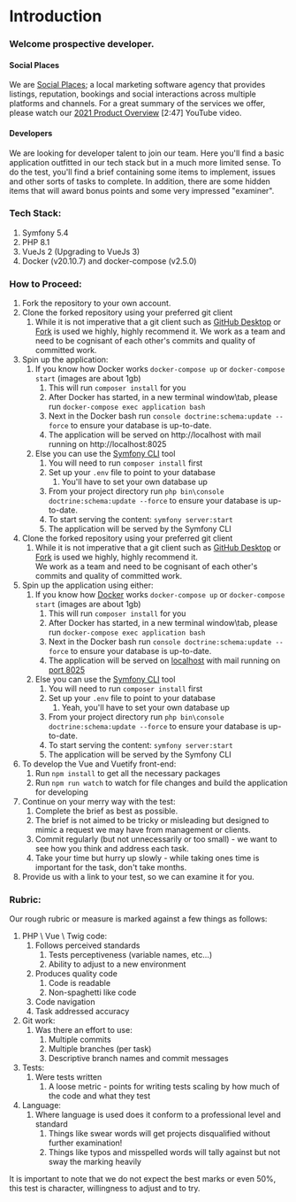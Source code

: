 # Introduction

### Welcome prospective developer.

#### Social Places
We are [Social Places](https://socialplaces.io); a local marketing software agency that provides listings, reputation, bookings and social interactions across multiple platforms and channels.
For a great summary of the services we offer, please watch our [2021 Product Overview](https://www.youtube.com/watch?v=CLQeB5pFpNw) [2:47] YouTube video.

#### Developers

We are looking for developer talent to join our team. Here you'll find a
basic application outfitted in our tech stack but in a much more limited sense.
To do the test, you'll find a brief containing some items to implement, issues
and other sorts of tasks to complete. In addition, there are some hidden
items that will award bonus points and some very impressed "examiner".

### Tech Stack:

1. Symfony 5.4
2. PHP 8.1
3. VueJs 2 (Upgrading to VueJs 3)
4. Docker (v20.10.7) and docker-compose (v2.5.0)

### How to Proceed:

1. Fork the repository to your own account.
2. Clone the forked repository using your preferred git client 
   1. While it is not imperative that a git client such as [GitHub Desktop](https://desktop.github.com) or [Fork](https://git-fork.com/) is used we highly, highly recommend it. We work as a team and need to be cognisant of each other's commits and quality of committed work.
3. Spin up the application:
   1. If you know how Docker works `docker-compose up` or `docker-compose start` (images are about 1gb)
      1. This will run `composer install` for you
      2. After Docker has started, in a new terminal window\tab, please run `docker-compose exec application bash`
      3. Next in the Docker bash run `console doctrine:schema:update --force` to ensure your database is up-to-date.
      4. The application will be served on http://localhost with mail running on http://localhost:8025
   2. Else you can use the [Symfony CLI](https://symfony.com/download) tool
      1. You will need to run `composer install` first
      2. Set up your `.env` file to point to your database
         1. You'll have to set your own database up
      3. From your project directory run `php bin\console doctrine:schema:update --force` to ensure your database is up-to-date.
      4. To start serving the content: `symfony server:start`
      5. The application will be served by the Symfony CLI
2. Clone the forked repository using your preferred git client
    1. While it is not imperative that a git client such as [GitHub Desktop](https://desktop.github.com) or [Fork](https://git-fork.com/) is used we highly,
       highly recommend it.  
       We work as a team and need to be cognisant of each other's commits and quality of committed work.
3. Spin up the application using either:
    1. If you know how [Docker](https://www.docker.com/get-started/) works `docker-compose up` or `docker-compose start` (images are about 1gb)
        1. This will run `composer install` for you
        2. After Docker has started, in a new terminal window\tab, please run `docker-compose exec application bash`
        3. Next in the Docker bash run `console doctrine:schema:update --force` to ensure your database is up-to-date.
        4. The application will be served on [localhost](http://localhost) with mail running on [port 8025](http://localhost:8025)
    2. Else you can use the [Symfony CLI](https://symfony.com/download) tool
        1. You will need to run `composer install` first
        2. Set up your `.env` file to point to your database
            1. Yeah, you'll have to set your own database up
        3. From your project directory run `php bin\console doctrine:schema:update --force` to ensure your database is up-to-date.
        4. To start serving the content: `symfony server:start`
        5. The application will be served by the Symfony CLI
4. To develop the Vue and Vuetify front-end:
    1. Run `npm install` to get all the necessary packages
    2. Run `npm run watch` to watch for file changes and build the application for developing
5. Continue on your merry way with the test:
    1. Complete the brief as best as possible.
    2. The brief is not aimed to be tricky or misleading but designed to mimic a request we may have from management or clients.
    3. Commit regularly (but not unnecessarily or too small) - we want to see how you think and address each task.
    4. Take your time but hurry up slowly - while taking ones time is important for the task, don't take months.
6. Provide us with a link to your test, so we can examine it for you.

### Rubric:

Our rough rubric or measure is marked against a few things as follows:

1. PHP \ Vue \ Twig code:
    1. Follows perceived standards
        1. Tests perceptiveness (variable names, etc...)
        2. Ability to adjust to a new environment
    2. Produces quality code
        1. Code is readable
        2. Non-spaghetti like code
    3. Code navigation
    4. Task addressed accuracy
2. Git work:
    1. Was there an effort to use:
        1. Multiple commits
        2. Multiple branches (per task)
        3. Descriptive branch names and commit messages
3. Tests:
    1. Were tests written
        1. A loose metric - points for writing tests scaling by how much of the code and what they test
4. Language:
    1. Where language is used does it conform to a professional level and standard
        1. Things like swear words will get projects disqualified without further examination!
        2. Things like typos and misspelled words will tally against but not sway the marking heavily

It is important to note that we do not expect the best marks or even 50%, this test is character, willingness to adjust and to try.
